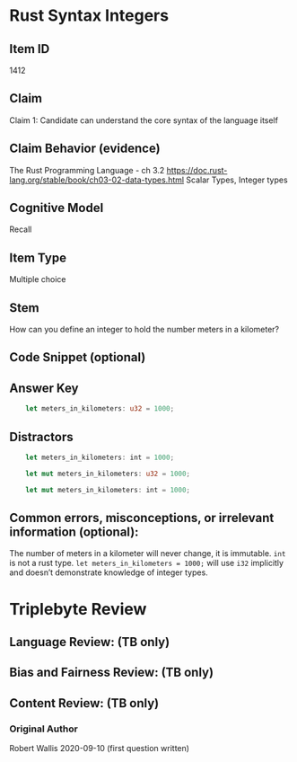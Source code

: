 # Rust Syntax Integers

## Item ID
1412

## Claim
Claim 1: Candidate can understand the core syntax of the language itself

## Claim Behavior (evidence)
The Rust Programming Language - ch 3.2 https://doc.rust-lang.org/stable/book/ch03-02-data-types.html
Scalar Types, Integer types

## Cognitive Model
Recall

## Item Type
Multiple choice

## Stem
How can you define an integer to hold the number meters in a kilometer?

## Code Snippet (optional)

## Answer Key

```rust
    let meters_in_kilometers: u32 = 1000;
```

## Distractors

```rust
    let meters_in_kilometers: int = 1000;
```

```rust
    let mut meters_in_kilometers: u32 = 1000;
```

```rust
    let mut meters_in_kilometers: int = 1000;
```

## Common errors, misconceptions, or irrelevant information (optional):

The number of meters in a kilometer will never change, it is immutable.
`int` is not a rust type.
`let meters_in_kilometers = 1000;` will use `i32` implicitly and doesn’t demonstrate knowledge of integer types.


# Triplebyte Review

## Language Review: (TB only)


## Bias and Fairness Review: (TB only)


## Content Review: (TB only)


### Original Author
Robert Wallis 2020-09-10 (first question written)